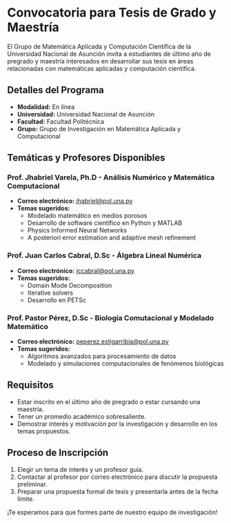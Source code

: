 # Convocatoria para Tesis de Grado y Maestría

El Grupo de Matemática Aplicada y Computación Científica de la Universidad Nacional de Asunción invita a estudiantes
de último año de pregrado y maestría interesados en desarrollar sus tesis en áreas relacionadas con matemáticas aplicadas
y computación científica.

## Detalles del Programa

- **Modalidad:** En línea
- **Universidad:** Universidad Nacional de Asunción
- **Facultad:** Facultad Politécnica
- **Grupo:** Grupo de Investigación en Matemática Aplicada y Computacional

## Temáticas y Profesores Disponibles

### Prof. Jhabriel Varela, Ph.D - Análisis Numérico y Matemática Computacional
- **Correo electrónico:** jhabriel@pol.una.py
- **Temas sugeridos:**
  - Modelado matemático en medios porosos
  - Desarrollo de software científico en Python y MATLAB
  - Physics Informed Neural Networks
  - A posteriori error estimation and adaptive mesh refinement

### Prof. Juan Carlos Cabral, D.Sc - Álgebra Lineal Numérica
- **Correo electrónico:** jccabral@pol.una.py
- **Temas sugeridos:**
  - Domain Mode Decomposition
  - Iterative solvers
  - Desarrollo en PETSc 

### Prof. Pastor Pérez, D.Sc - Biología Comutacional y Modelado Matemático
- **Correo electrónico:** peperez.estigarribia@pol.una.py 
- **Temas sugeridos:**
  - Algoritmos avanzados para procesamiento de datos 
  - Modelado y simulaciones computacionales de fenómenos biológicas 

## Requisitos

- Estar inscrito en el último año de pregrado o estar cursando una maestría.
- Tener un promedio académico sobresaliente.
- Demostrar interés y motivación por la investigación y desarrollo en los temas propuestos.

## Proceso de Inscripción

1. Elegir un tema de interés y un profesor guía.
2. Contactar al profesor por correo electrónico para discutir la propuesta preliminar.
3. Preparar una propuesta formal de tesis y presentarla antes de la fecha límite.

¡Te esperamos para que formes parte de nuestro equipo de investigación!
